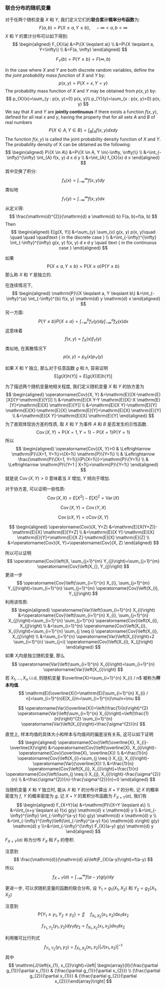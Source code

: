 ### 联合分布的随机变量

对于任两个随机变量 $X$ 和 $Y$, 我们定义它们的**联合累计概率分布函数**为:
$$
F(a, b)=P\{X \leqslant a, Y \leqslant b\}, \quad-\infty<a, b<\infty
$$
$X$ 和 $Y$ 的累计分布可以如下得到:
$$
\begin{aligned} F_{X}(a) &=P\{X \leqslant a\} \\ &=P\{X \leqslant a, Y<\infty\} \\ &=F(a, \infty) \end{aligned}
$$

$$
F_{Y}(b)=P\{Y \leqslant b\}=F(\infty, b)
$$

In the case where $X$ and $Y$ are both discrete random variables, define the *the joint probability mass function* of $X$ and $Y$ by:
$$
p(x, y)=P\{X=x, Y=y\}
$$
The probability mass function of $X$ and $Y$ may be obtained from $p(x, y)$ by:
$$
p_{X}(x)=\sum_{y : p(x, y)>0} p(x, y)\\
p_{Y}(y)=\sum_{x : p(x, y)>0} p(x, y)
$$
We say that $X$ and $Y$ are **jointly continuous** if there exists a function $f(x, y)$, defined for all real $x$ and $y$, having the property that for all sets $A$ and $B$ of real numbers
$$
P\{X \in A, Y \in B\}=\int_{B} \int_{A} f(x, y) d x d y
$$
The function $f(x, y)$ is called the joint probability density function of $X$ and $Y$. The probability density of X can be obtained as the following:
$$
\begin{aligned} P\{X \in A\} &=P\{X \in A, Y \in(-\infty, \infty)\} \\ &=\int_{-\infty}^{\infty} \int_{A} f(x, y) d x d y \\ &=\int_{A} f_{X}(x) d x \end{aligned}
$$
其中交换了积分:
$$
f_{X}(x)=\int_{-\infty}^{\infty} f(x, y) d y
$$
类似地
$$
f_{Y}(y)=\int_{-\infty}^{\infty} f(x, y) d x
$$
从定义得:
$$
\frac{\mathrm{d}^{2}}{\mathrm{d} a \mathrm{d} b} F(a, b)=f(a, b)
$$
Then
$$
\begin{aligned} E[g(X, Y)] &=\sum_{y} \sum_{x} g(x, y) p(x, y)\quad \quad \quad \quad\text { in the discrete case } \\ &=\int_{-\infty}^{\infty} \int_{-\infty}^{\infty} g(x, y) f(x, y) d x d y \quad \text { in the continuous case } \end{aligned}
$$


如果
$$
\mathrm{P}\{X \leqslant a, Y \leqslant b\}=\mathrm{P}\{X \leqslant a\} \mathrm{P}\{Y \leqslant b\}
$$
那么称 $X$ 和 $Y$ 是独立的.

在连续情况下,
$$
\begin{aligned} \mathrm{P}\{X \leqslant a, Y \leqslant b\} &=\int_{-\infty}^{a} \int_{-\infty}^{b} f(x, y) \mathrm{d} y \mathrm{d} x \end{aligned}
$$
另一方面:
$$
P\{Y \leqslant b\} P\{X \leqslant a\}=\int_{-\infty}^{b}f_Y(y)\mathrm{d} y\int_{-\infty}^{a}f_X(x)\mathrm{d} x
$$
这意味着
$$
f(x, y)=f_{X}(x) f_{Y}(y)
$$
类似地, 在离散情况下
$$
p(x, y)=p_{X}(x) p_{Y}(y)
$$


如果 $X$ 和 $Y$ 独立, 那么对于任意函数 $g$ 和 $h$, 容易证明  
$$
\mathrm{E}[g(X) h(Y)]=\mathrm{E}[g(X)] \mathrm{E}[h(Y)]
$$


为了描述两个随机变量地相关程度, 我们定义随机变量 $X$ 和 $Y​$ 的协方差为
$$
\begin{aligned} \operatorname{Cov}(X, Y) &=\mathrm{E}[(X-\mathrm{E}[X])(Y-\mathrm{E}[Y])] \\ &=\mathrm{E}[X Y-Y \mathrm{E}[X]-X \mathrm{E}[Y]+\mathrm{E}[X] \mathrm{E}[Y]] \\ &=\mathrm{E}[X Y]-\mathrm{E}[Y] \mathrm{E}[X]-\mathrm{E}[X] \mathrm{E}[Y]+\mathrm{E}[X] \mathrm{E}[Y] \\ &=\mathrm{E}[X Y]-\mathrm{E}[X] \mathrm{E}[Y] \end{aligned}
$$
为了直观体现协方差的性质, 取 $X$ 和 $Y$ 为事件 $A$ 和 $B$   是否发生的示性函数.
$$
\operatorname{Cov}(X, Y)=\mathrm{P}\{X=1, Y=1\}-\mathrm{P}\{X=1\} \mathrm{P}\{Y=1\}
$$
所以
$$
\begin{aligned} \operatorname{Cov}(X, Y)>0 & \Leftrightarrow \mathrm{P}\{X=1, Y=1\}>\{X=1\} \mathrm{P}\{Y=1\} \\ & \Leftrightarrow \frac{\mathrm{P}\{X=1, Y=1\}}{P\{X=1\}}>\mathrm{P}\{Y=1\} \\ & \Leftrightarrow \mathrm{P}\{Y=1 | X=1\}>\mathrm{P}\{Y=1\} \end{aligned}
$$
就是说 $\operatorname{Cov}(X, Y)>0$ 意味着当 $X$ 增加, $Y$ 倾向于增加.

对于协方差, 可以证明一些性质:
$$
\operatorname{Cov}(X, X)=E[X^2]-E[X]^2=\operatorname{Var}(X)
$$

$$
\operatorname{Cov}(X, Y)=\operatorname{Cov}(Y, X)
$$

$$
\operatorname{Cov}(c X, Y)=\operatorname{cCov}(X, Y)
$$

$$
\begin{aligned} \operatorname{Cov}(X, Y+Z) &=\mathrm{E}[X(Y+Z)]-\mathrm{E}[X] \mathrm{E}[Y+Z] \\ &=\mathrm{E}[X Y]-\mathrm{E}[X] \mathrm{E}[Y]+\mathrm{E}[X Z]-\mathrm{E}[X] \mathrm{E}[Z] \\ &=\operatorname{Cov}(X, Y)+\operatorname{Cov}(X, Z) \end{aligned}
$$

所以可以证明
$$
\operatorname{Cov}\left(X, \sum_{j=1}^{m} Y_{j}\right)=\sum_{j=1}^{m} \operatorname{Cov}\left(X_{}, Y_{j}\right)
$$
更进一步
$$
\operatorname{Cov}\left(\sum_{i=1}^{n} X_{i}, \sum_{j=1}^{m} Y_{j}\right)=\sum_{i=1}^{n} \sum_{j=1}^{m} \operatorname{Cov}\left(X_{i}, Y_{j}\right)
$$
利用该性质:
$$
\begin{aligned} \operatorname{Var}\left(\sum_{i=1}^{n} X_{i}\right) &=\operatorname{Cov}\left(\sum_{i=1}^{n} X_{i}, \sum_{j=1}^{n} X_{j}\right)=\sum_{i=1}^{n} \sum_{j=1}^{n} \operatorname{Cov}\left(X_{i}, X_{j}\right) \\ &=\sum_{i=1}^{n} \operatorname{Cov}\left(X_{i}, X_{i}\right)+\sum_{i=1}^{n} \sum_{j \neq i} \operatorname{Cov}\left(X_{i}, X_{j}\right) \\ &=\sum_{i=1}^{n} \operatorname{Var}\left(X_{i}\right)+2 \sum_{i=1}^{n} \sum_{j<i} \operatorname{Cov}\left(X_{i}, X_{j}\right) \end{aligned}
$$
如果 $X_i​$ 均是独立随机变量, 那么
$$
\operatorname{Var}\left(\sum_{i=1}^{n} X_{i}\right)=\sum_{i=1}^{n} \operatorname{Var}\left(X_{i}\right)
$$
若 $X_1,\ldots,X_n$ i.i.d, 则随机变量 $\overline{X}=\sum_{i=1}^{n} X_{i} / n$ 被称为**样本均值**.
$$
\mathrm{E}[\overline{X}]=\mathrm{E}[\sum_{i=1}^{n} X_{i} / n]=\sum_{i=1}^{n}E[X_i]/n=\sum_{i=1}^{n}\mu/n=\mu
$$

$$
\operatorname{Var}(\overline{X})=\left(\frac{1}{n}\right)^{2} \operatorname{Var}\left(\sum_{i=1}^{n} X_{i}\right)=\left(\frac{1}{n}\right)^{2} \sum_{i=1}^{n} \operatorname{Var}\left(X_{i}\right)=\frac{\sigma^{2}}{n}
$$

直觉上, 样本均值的具体大小和样本与均值间的偏差没有关系, 这可以如下证明
$$
\begin{aligned} \operatorname{Cov}\left(\overline{X}, X_{i}-\overline{X}\right) &=\operatorname{Cov}\left(\overline{X}, X_{i}\right)-\operatorname{Cov}(\overline{X}, \overline{X}) \\ &=\frac{1}{n} \operatorname{Cov}\left(X_{i}+\sum_{j \neq i} X_{j}, X_{i}\right)-\operatorname{Var}(\overline{X}) \\ &=\frac{1}{n} \operatorname{Cov}\left(X_{i}, X_{i}\right)+\frac{1}{n} \operatorname{Cov}\left(\sum_{j \neq i} X_{j}, X_{i}\right)-\frac{\sigma^{2}}{n} \\ &=\frac{\sigma^{2}}{n}-\frac{\sigma^{2}}{n}=0 \end{aligned}
$$



当随机变量 $X​$ 和 $Y​$ 独立时, 能从 $X​$ 和 $Y​$ 的分布计算出 $X+Y​$ 的分布, 记 $X​$ 的概率密度为 $f​$, $Y​$ 的概率密度为 $g​$, 记 $X+Y​$ 的累积分布函数为 $F_{X+Y}(a)​$, 我们有
$$
\begin{aligned} F_{X+Y}(a) &=\mathrm{P}\{X+Y \leqslant a\} \\ &=\iint_{x+y \leqslant a} f(x) g(y) \mathrm{d} x \mathrm{d} y \\ &=\int_{-\infty}^{\infty} \int_{-\infty}^{a-y} f(x) g(y) \mathrm{d} x \mathrm{d} y \\ &=\int_{-\infty}^{\infty}\left(\int_{-\infty}^{a-y} f(x) \mathrm{d} x\right) g(y) \mathrm{d} y \\=&=\int_{-\infty}^{\infty} F_{X}(a-y) g(y) \mathrm{d} y \end{aligned}
$$
$F_{X+Y}(a)$ 称为分布 $F_X$ 和 $F_Y$ 的卷积.

注意到
$$
\frac{\mathrm{d}}{\mathrm{d} a}\left(F_{X}(a-y)\right)=f(a-y)
$$
所以
$$
f_{X+Y}(a)=\int_{-\infty}^{\infty} f(a-y) g(y) \mathrm{d} y
$$


更进一步, 可以求随机变量的函数的联合分布, 设 $Y_{1}=g_{1}\left(X_{1}, X_{2}\right)$ 和 $Y_{2}=g_{2}\left(X_{1}, X_{2}\right)$

注意到
$$
\mathrm{P}\left\{Y_{1} \leqslant y_{1}, Y_{2} \leqslant y_{2}\right\}=\iint \quad f_{X_{1}, X_{2}}\left(x_{1}, x_{2}\right) \mathrm{d} x_{1} \mathrm{d} x_{2}
$$

$$
f_{Y_{1}, Y_{2}}\left(y_{1}, y_{2}\right)dy_1 dy_2=f_{X_{1}, X_{2}}\left(x_{1}, x_{2}\right)d{x_1}dx_2
$$

利用雅可比行列式
$$
f_{Y_{1}, Y_{2}}\left(y_{1}, y_{2}\right)=f_{X_{1}, X_{2}}\left(x_{1}, x_{2}\right)\left|J\left(x_{1}, x_{2}\right)\right|^{-1}
$$
其中
$$
\mathrm{J}\left(x_{1}, x_{2}\right)=\left| \begin{array}{ll}{\frac{\partial g_{1}}{\partial x_{1}}} & {\frac{\partial g_{1}}{\partial x_{2}}} \\ {\frac{\partial g_{2}}{\partial x_{1}}} & {\frac{\partial g_{2}}{\partial x_{2}}}\end{array}\right|
$$


